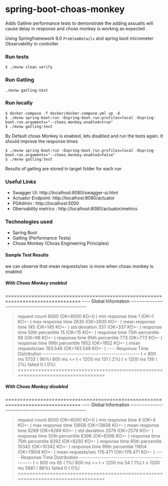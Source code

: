 # spring-boot-choas-monkey

Adds Gatline performance tests to demonstrate the adding assualts will cause delay in response and choas monkey is working as expected .

Using Springframework 6.0 `ProblemDetails` and spring boot micrometer Observability in controller

### Run tests
`$ ./mvnw clean verify`

### Run Gatling 
`./mvnw gatling:test`

### Run locally
```shell
$ docker-compose -f docker/docker-compose.yml up -d
$ ./mvnw spring-boot:run -Dspring-boot.run.profiles=local -Dspring-boot.run.arguments="--chaos.monkey.enabled=true"
$ ./mvnw gatling:test
```

By Default choas Monkey is enabled, lets disabled and run the tests again. It should improve the response times

```shell
$ ./mvnw spring-boot:run -Dspring-boot.run.profiles=local -Dspring-boot.run.arguments="--chaos.monkey.enabled=false"
$ ./mvnw gatling:test
```
Results of gatling are stored in target folder for each run

### Useful Links
* Swagger UI: http://localhost:8080/swagger-ui.html
* Actuator Endpoint: http://localhost:8080/actuator
* PGAdmin : http://localhost:5050
* Obervability metrics : http://localhost:8080/actuator/metrics

### Technologies used
* Spring Boot
* Gatling (Performance Tests)
* Choas Monkey (Choas Engineering Principles)

#### Sample Test Results 

we can observe that mean requests/sec is more when choas monkey is enabled

##### With Choas Monkey enabled

================================================================================
---- Global Information --------------------------------------------------------
>  request count                                       6000 (OK=6000   KO=0     )
>  min response time                                      1 (OK=1      KO=-     )
>  max response time                                   2635 (OK=2635   KO=-     )
>  mean response time                                   145 (OK=145    KO=-     )
>  std deviation                                        337 (OK=337    KO=-     )
>  response time 50th percentile                         15 (OK=15     KO=-     )
>  response time 75th percentile                         98 (OK=98     KO=-     )
>  response time 95th percentile                        773 (OK=773    KO=-     )
>  response time 99th percentile                       1952 (OK=1952   KO=-     )
>  mean requests/sec                                193.548 (OK=193.548 KO=-     )
---- Response Time Distribution ------------------------------------------------
>  t < 800 ms                                          5733 ( 96%)
>  800 ms <= t < 1200 ms                                131 (  2%)
>  t ≥ 1200 ms                                          136 (  2%)
>  failed                                                 0 (  0%)
================================================================================

##### With Choas Monkey disabled

================================================================================
---- Global Information --------------------------------------------------------
>  request count                                       6000 (OK=6000   KO=0     )
>  min response time                                      4 (OK=4      KO=-     )
>  max response time                                  13608 (OK=13608  KO=-     )
>  mean response time                                  6289 (OK=6289   KO=-     )
>  std deviation                                       2579 (OK=2579   KO=-     )
>  response time 50th percentile                       6396 (OK=6396   KO=-     )
>  response time 75th percentile                       8292 (OK=8292   KO=-     )
>  response time 95th percentile                      10342 (OK=10342  KO=-     )
>  response time 99th percentile                      11604 (OK=11604  KO=-     )
>  mean requests/sec                                176.471 (OK=176.471 KO=-     )
---- Response Time Distribution ------------------------------------------------
>  t < 800 ms                                            65 (  1%)
>  800 ms <= t < 1200 ms                                 54 (  1%)
>  t ≥ 1200 ms                                         5881 ( 98%)
>  failed                                                 0 (  0%)
================================================================================
